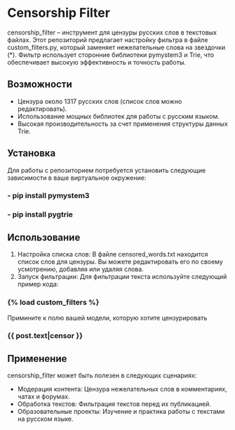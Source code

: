 # Censorship Filter

censorship_filter – инструмент для цензуры русских слов в текстовых файлах. Этот репозиторий предлагает настройку фильтра в файле custom_filters.py, который заменяет нежелательные слова на звездочки (*). Фильтр использует сторонние библиотеки pymystem3 и Trie, что обеспечивает высокую эффективность и точность работы.

## Возможности
- Цензура около 1317 русских слов (список слов можно редактировать).
- Использование мощных библиотек для работы с русским языком.
- Высокая производительность за счет применения структуры данных Trie.

## Установка
Для работы с репозиторием потребуется установить следующие зависимости в ваше виртуальное окружение:

### - pip install pymystem3
### - pip install pygtrie
## Использование
1. Настройка списка слов: В файле censored_words.txt находится список слов для цензуры. Вы можете редактировать его по своему усмотрению, добавляя или удаляя слова.
2. Запуск фильтрации: Для фильтрации текста используйте следующий пример кода:

### {% load custom_filters %}

Примините к полю вашей модели, которую хотите цензурировать
### <td>{{ post.text|censor }}</td>

## Применение
censorship_filter может быть полезен в следующих сценариях:
- Модерация контента: Цензура нежелательных слов в комментариях, чатах и форумах.
- Обработка текстов: Фильтрация текстов перед их публикацией.
- Образовательные проекты: Изучение и практика работы с текстами на русском языке.
